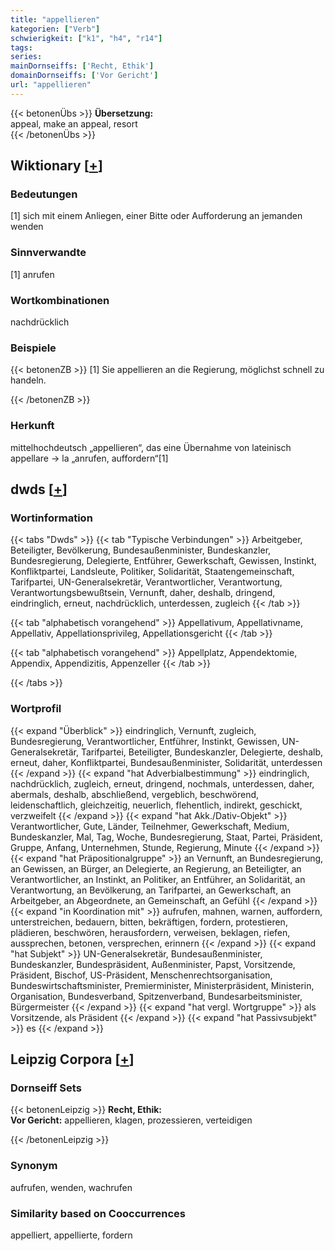 ```yaml
---
title: "appellieren"
kategorien: ["Verb"]
schwierigkeit: ["k1", "h4", "r14"]
tags:
series:
mainDornseiffs: ['Recht, Ethik']
domainDornseiffs: ['Vor Gericht']
url: "appellieren"
---
```


{{< betonenÜbs >}}
**Übersetzung:**  
appeal, make an appeal, resort  
{{< /betonenÜbs >}}

## Wiktionary [[+](https://de.wiktionary.org/wiki/appellieren)]

### Bedeutungen
[1] sich mit einem Anliegen, einer Bitte oder Aufforderung an jemanden wenden  

### Sinnverwandte
[1] anrufen  

### Wortkombinationen
nachdrücklich  

### Beispiele
{{< betonenZB >}}
[1] Sie appellieren an die Regierung, möglichst schnell zu handeln.  

{{< /betonenZB >}}
### Herkunft
mittelhochdeutsch „appellieren“, das eine Übernahme von lateinisch appellare → la „anrufen, auffordern“[1]  



## dwds [[+](https://www.dwds.de/wb/appellieren)]

### Wortinformation
{{< tabs "Dwds" >}}
{{< tab "Typische Verbindungen" >}}
Arbeitgeber, Beteiligter, Bevölkerung, Bundesaußenminister, Bundeskanzler, Bundesregierung, Delegierte, Entführer, Gewerkschaft, Gewissen, Instinkt, Konfliktpartei, Landsleute, Politiker, Solidarität, Staatengemeinschaft, Tarifpartei, UN-Generalsekretär, Verantwortlicher, Verantwortung, Verantwortungsbewußtsein, Vernunft, daher, deshalb, dringend, eindringlich, erneut, nachdrücklich, unterdessen, zugleich
{{< /tab >}}

{{< tab "alphabetisch vorangehend" >}}
Appellativum, Appellativname, Appellativ, Appellationsprivileg, Appellationsgericht
{{< /tab >}}

{{< tab "alphabetisch vorangehend" >}}
Appellplatz, Appendektomie, Appendix, Appendizitis, Appenzeller
{{< /tab >}}

{{< /tabs >}}

### Wortprofil
{{< expand "Überblick" >}} eindringlich, Vernunft, zugleich, Bundesregierung, Verantwortlicher, Entführer, Instinkt, Gewissen, UN-Generalsekretär, Tarifpartei, Beteiligter, Bundeskanzler, Delegierte, deshalb, erneut, daher, Konfliktpartei, Bundesaußenminister, Solidarität, unterdessen {{< /expand >}}
{{< expand "hat Adverbialbestimmung" >}} eindringlich, nachdrücklich, zugleich, erneut, dringend, nochmals, unterdessen, daher, abermals, deshalb, abschließend, vergeblich, beschwörend, leidenschaftlich, gleichzeitig, neuerlich, flehentlich, indirekt, geschickt, verzweifelt {{< /expand >}}
{{< expand "hat Akk./Dativ-Objekt" >}} Verantwortlicher, Gute, Länder, Teilnehmer, Gewerkschaft, Medium, Bundeskanzler, Mal, Tag, Woche, Bundesregierung, Staat, Partei, Präsident, Gruppe, Anfang, Unternehmen, Stunde, Regierung, Minute {{< /expand >}}
{{< expand "hat Präpositionalgruppe" >}} an Vernunft, an Bundesregierung, an Gewissen, an Bürger, an Delegierte, an Regierung, an Beteiligter, an Verantwortlicher, an Instinkt, an Politiker, an Entführer, an Solidarität, an Verantwortung, an Bevölkerung, an Tarifpartei, an Gewerkschaft, an Arbeitgeber, an Abgeordnete, an Gemeinschaft, an Gefühl {{< /expand >}}
{{< expand "in Koordination mit" >}} aufrufen, mahnen, warnen, auffordern, unterstreichen, bedauern, bitten, bekräftigen, fordern, protestieren, plädieren, beschwören, herausfordern, verweisen, beklagen, riefen, aussprechen, betonen, versprechen, erinnern {{< /expand >}}
{{< expand "hat Subjekt" >}} UN-Generalsekretär, Bundesaußenminister, Bundeskanzler, Bundespräsident, Außenminister, Papst, Vorsitzende, Präsident, Bischof, US-Präsident, Menschenrechtsorganisation, Bundeswirtschaftsminister, Premierminister, Ministerpräsident, Ministerin, Organisation, Bundesverband, Spitzenverband, Bundesarbeitsminister, Bürgermeister {{< /expand >}}
{{< expand "hat vergl. Wortgruppe" >}} als Vorsitzende, als Präsident {{< /expand >}}
{{< expand "hat Passivsubjekt" >}} es {{< /expand >}}

## Leipzig Corpora [[+](https://corpora.uni-leipzig.de/en/res?word=appellieren&corpusId=deu_newscrawl-public_2018)]

### Dornseiff Sets
{{< betonenLeipzig >}}
**Recht, Ethik:**  
**Vor Gericht:** appellieren, klagen, prozessieren, verteidigen  

{{< /betonenLeipzig >}}

### Synonym
aufrufen, wenden, wachrufen


### Similarity based on Cooccurrences
appelliert, appellierte, fordern


